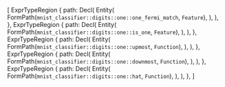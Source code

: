 [
    ExprTypeRegion {
        path: Decl(
            Entity(
                FormPath(`mnist_classifier::digits::one::one_fermi_match`, `Feature`),
            ),
        ),
    },
    ExprTypeRegion {
        path: Decl(
            Entity(
                FormPath(`mnist_classifier::digits::one::is_one`, `Feature`),
            ),
        ),
    },
    ExprTypeRegion {
        path: Decl(
            Entity(
                FormPath(`mnist_classifier::digits::one::upmost`, `Function`),
            ),
        ),
    },
    ExprTypeRegion {
        path: Decl(
            Entity(
                FormPath(`mnist_classifier::digits::one::downmost`, `Function`),
            ),
        ),
    },
    ExprTypeRegion {
        path: Decl(
            Entity(
                FormPath(`mnist_classifier::digits::one::hat`, `Function`),
            ),
        ),
    },
]
